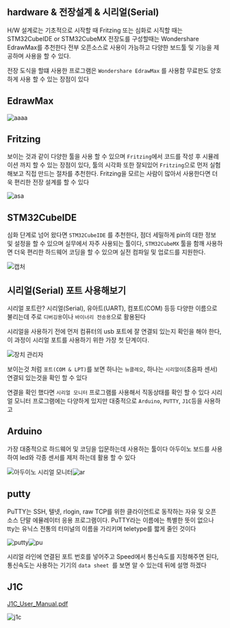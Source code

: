 ## hardware & 전장설계 & 시리얼(Serial)

H/W 설계로는 기초적으로 시작할 때 Fritzing 또는 심화로 시직할 때는 STM32CubeIDE or STM32CubeMX 전장도를 구성할때는 Wondershare EdrawMax를 추천한다 전부 오픈소스로 사용이 가능하고 다양한 보드툴 및 기능을 제공하며 사용을 할 수 있다.

전장 도식을 할떄 사용한 프로그램은  ```Wondershare EdrawMax``` 를 사용함 무료판도 양호 하게 사용 할 수 있는 장점이 있다

## EdrawMax

![aaaa](https://user-images.githubusercontent.com/84003327/149474386-380fd59c-045c-4315-8855-f7e6b284d5f2.PNG)


## Fritzing

보이는 것과 같이 다양한 툴을 사용 할 수 있으며 ```Fritzing```에서 코드를 작성 후 시뮬레이션 까지 할 수 있는 장점이 있다, 툴의 시각화 또한 잘되있어 ```Fritzing```으로 먼저 실험해보고 직접 만드는 절차를 추천한다.   Fritzing을 모르는 사람이 많아서 사용한다면 더욱 편리한 전장 설계를 할 수 있다

![asa](https://user-images.githubusercontent.com/84003327/149685147-ac0fb817-3092-4b74-83d0-b5737d39e4d1.PNG)


## STM32CubeIDE 

심화 단계로 넘어 왔다면  ```STM32CubeIDE``` 를 추천한다, 점더 세밀하게 pin의 대한 정보 및 설정을 할 수 있으며 실무에서 자주 사용되는 툴이다, ```STM32CubeMX``` 툴을 함깨 사용하면 더욱 편리한 하드웨어 코딩을 할 수 있으며 실전 컴파일 및 업로드를 지원한다.

![캡처](https://user-images.githubusercontent.com/84003327/149685425-308ed1d2-1917-46e8-af41-64a781cc841b.PNG)


## 시리얼(Serial) 포트 사용해보기 

시리얼 포트란? 시리얼(Serial), 유아트(UART), 컴포트(COM) 등등 다양한 이름으로 불리는데 주로 ```디버깅용```이나 ```바이너리 전송용```으로 활용된다

시리얼을 사용하기 전에 먼저 컴퓨터의 usb 포트에 잘 연결되 있는지 확인을 해야 한다, 이 과정이 시리얼 포트를 사용하기 위한 가장 첫 단계이다.

![장치 관리자](https://user-images.githubusercontent.com/84003327/150054460-7bec7145-8f74-4bb2-8f5e-ca2986ec8cac.PNG)

보이는것 처럼 ```포트(COM & LPT)```를 보면 하나는 ```뉴클레오```, 하나는 ```시리얼이```(초음파 센서) 연결되 있는것을 확인 할 수 있다

연결을 확인 했다면 ```시리얼 모니터``` 프로그램를 사용해서 직동상태를 확인 할 수 있다 시리얼 모니터 프로그램에는 다양하게 있지만 대중적으로  ```Arduino```, ```PUTTY```, ```J1C```등을 사용하고 

## Arduino

가장 대중적으로 하드웨어 및 코딩을 입문하는데 사용하는 툴이다 아두이노 보드를 사용하여 led와 각종 센서를 제저 하는데 활용 할 수 있다

![아두이노 시리얼 모니터](https://user-images.githubusercontent.com/84003327/150062792-a968e3a5-39a8-4167-a0ab-a6b7762701d4.PNG)![ar](https://user-images.githubusercontent.com/84003327/150062939-86eee6a8-3221-4a3c-9073-8e3b08ef6fb8.PNG)


## putty 

PuTTY는 SSH, 텔넷, rlogin, raw TCP를 위한 클라이언트로 동작하는 자유 및 오픈 소스 단말 에뮬레이터 응용 프로그램이다. PuTTY라는 이름에는 특별한 뜻이 없으나 tty는
유닉스 전통의 터미널의 이름을 가리키며 teletype를 짧게 줄인 것이다

![putty](https://user-images.githubusercontent.com/84003327/150062252-4db44485-580e-4d86-b1de-9e091e6d3f8b.PNG)![pu](https://user-images.githubusercontent.com/84003327/150062854-e6f5b24b-c262-4bf3-ac87-98fad9c39db2.PNG)


시리얼 라인에 연결된 포트 번호를 넣어주고 Speed에서 통신속도를 지정해주면 된다, 통신속도는 사용하는 기기의  ```data sheet ```를 보면 알 수 있는데 뒤에 설명 하겠다

## J1C

[J1C_User_Manual.pdf](https://github.com/leeeju/hardware/files/7894035/J1C_User_Manual.pdf)


![j1c](https://user-images.githubusercontent.com/84003327/150063216-6655994a-3a70-4e4f-97b6-3847a3a71c51.PNG)
